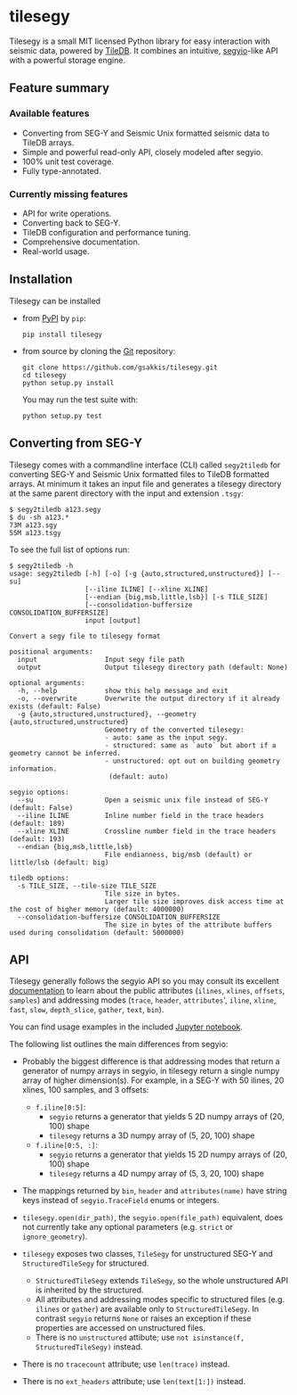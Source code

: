 # tilesegy #

Tilesegy is a small MIT licensed Python library for easy interaction with seismic
data, powered by [TileDB](https://github.com/TileDB-Inc/TileDB). It combines an
intuitive, [segyio](https://github.com/equinor/segyio)-like API with a powerful
storage engine.


## Feature summary ##

### Available features  ###
  * Converting from SEG-Y and Seismic Unix formatted seismic data to TileDB arrays.
  * Simple and powerful read-only API, closely modeled after segyio.
  * 100% unit test coverage.
  * Fully type-annotated.

### Currently missing features ###
  * API for write operations.
  * Converting back to SEG-Y.
  * TileDB configuration and performance tuning.
  * Comprehensive documentation.
  * Real-world usage.


## Installation ##

Tilesegy can be installed

- from [PyPI](https://pypi.org/project/tilesegy/) by `pip`:

      pip install tilesegy

- from source by cloning the [Git](https://github.com/gsakkis/tilesegy) repository:

      git clone https://github.com/gsakkis/tilesegy.git
      cd tilesegy
      python setup.py install

  You may run the test suite with:

      python setup.py test


## Converting from SEG-Y ##

Tilesegy comes with a commandline interface (CLI) called `segy2tiledb` for converting
SEG-Y and Seismic Unix formatted files to TileDB formatted arrays. At minimum it takes
an input file and generates a tilesegy directory at the same parent directory with the
input and extension `.tsgy`:

    $ segy2tiledb a123.segy
    $ du -sh a123.*
    73M a123.sgy
    55M a123.tsgy

To see the full list of options run:

    $ segy2tiledb -h
    usage: segy2tiledb [-h] [-o] [-g {auto,structured,unstructured}] [--su]
                       [--iline ILINE] [--xline XLINE]
                       [--endian {big,msb,little,lsb}] [-s TILE_SIZE]
                       [--consolidation-buffersize CONSOLIDATION_BUFFERSIZE]
                       input [output]

    Convert a segy file to tilesegy format

    positional arguments:
      input                 Input segy file path
      output                Output tilesegy directory path (default: None)

    optional arguments:
      -h, --help            show this help message and exit
      -o, --overwrite       Overwrite the output directory if it already exists (default: False)
      -g {auto,structured,unstructured}, --geometry {auto,structured,unstructured}
                            Geometry of the converted tilesegy:
                            - auto: same as the input segy.
                            - structured: same as `auto` but abort if a geometry cannot be inferred.
                            - unstructured: opt out on building geometry information.
                             (default: auto)

    segyio options:
      --su                  Open a seismic unix file instead of SEG-Y (default: False)
      --iline ILINE         Inline number field in the trace headers (default: 189)
      --xline XLINE         Crossline number field in the trace headers (default: 193)
      --endian {big,msb,little,lsb}
                            File endianness, big/msb (default) or little/lsb (default: big)

    tiledb options:
      -s TILE_SIZE, --tile-size TILE_SIZE
                            Tile size in bytes.
                            Larger tile size improves disk access time at the cost of higher memory (default: 4000000)
      --consolidation-buffersize CONSOLIDATION_BUFFERSIZE
                            The size in bytes of the attribute buffers used during consolidation (default: 5000000)


## API ##

Tilesegy generally follows the segyio API so you may consult its excellent
[documentation](https://segyio.readthedocs.io/en/latest/index.html) to learn about
the public attributes (`ilines`, `xlines`, `offsets`, `samples`) and addressing modes
(`trace`, `header`, `attributes`', `iline`, `xline`, `fast`, `slow`, `depth_slice`,
`gather`,  `text`, `bin`).

You can find usage examples in the included [Jupyter notebook](https://github.com/gsakkis/tilesegy/blob/master/tutorial.ipynb).

The following list outlines the main differences from segyio:

- Probably the biggest difference is that addressing modes that return a generator of
  numpy arrays in segyio, in tilesegy return a single numpy array of higher dimension(s).
  For example, in a SEG-Y with 50 ilines, 20 xlines, 100 samples, and 3 offsets:
  - `f.iline[0:5]`:
    - `segyio` returns a generator that yields 5 2D numpy arrays of (20, 100) shape
    - `tilesegy` returns a 3D numpy array of (5, 20, 100) shape
  - `f.iline[0:5, :]`:
    - `segyio` returns a generator that yields 15 2D numpy arrays of (20, 100) shape
    - `tilesegy` returns a 4D numpy array of (5, 3, 20, 100) shape

- The mappings returned by `bin`, `header` and `attributes(name)` have string keys
  instead of `segyio.TraceField` enums or integers.

- `tilesegy.open(dir_path)`, the `segyio.open(file_path)` equivalent, does not currently
  take any optional parameters (e.g. `strict` or `ignore_geometry`).

- `tilesegy` exposes two classes, `TileSegy` for unstructured SEG-Y and
  `StructuredTileSegy` for structured.
  - `StructuredTileSegy` extends `TileSegy`, so the whole unstructured API is inherited
    by the structured.
  - All attributes and addressing modes specific to structured files (e.g. `ilines` or
    `gather`) are available only to `StructuredTileSegy`. In contrast `segyio` returns
    `None` or raises an exception if these properties are accessed on unstructured files.
  - There is no `unstructured` attibute; use `not isinstance(f, StructuredTileSegy)` instead.

- There is no `tracecount` attribute; use `len(trace)` instead.
- There is no `ext_headers` attribute; use `len(text[1:])` instead.
